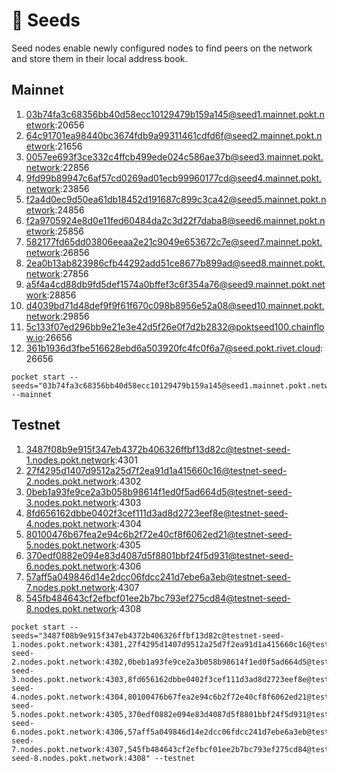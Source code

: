 # 🌱 Seeds

Seed nodes enable newly configured nodes to find peers on the network and store them in their local address book.

## Mainnet

1. 03b74fa3c68356bb40d58ecc10129479b159a145@seed1.mainnet.pokt.network:20656
2. 64c91701ea98440bc3674fdb9a99311461cdfd6f@seed2.mainnet.pokt.network:21656
3. 0057ee693f3ce332c4ffcb499ede024c586ae37b@seed3.mainnet.pokt.network:22856
4. 9fd99b89947c6af57cd0269ad01ecb99960177cd@seed4.mainnet.pokt.network:23856
5. f2a4d0ec9d50ea61db18452d191687c899c3ca42@seed5.mainnet.pokt.network:24856
6. f2a9705924e8d0e11fed60484da2c3d22f7daba8@seed6.mainnet.pokt.network:25856
7. 582177fd65dd03806eeaa2e21c9049e653672c7e@seed7.mainnet.pokt.network:26856
8. 2ea0b13ab823986cfb44292add51ce8677b899ad@seed8.mainnet.pokt.network:27856
9. a5f4a4cd88db9fd5def1574a0bffef3c6f354a76@seed9.mainnet.pokt.network:28856
10. d4039bd71d48def9f9f61f670c098b8956e52a08@seed10.mainnet.pokt.network:29856
11. 5c133f07ed296bb9e21e3e42d5f26e0f7d2b2832@poktseed100.chainflow.io:26656
12. 361b1936d3fbe516628ebd6a503920fc4fc0f6a7@seed.pokt.rivet.cloud:26656

```text
pocket start --seeds="03b74fa3c68356bb40d58ecc10129479b159a145@seed1.mainnet.pokt.network:20656,64c91701ea98440bc3674fdb9a99311461cdfd6f@seed2.mainnet.pokt.network:21656,0057ee693f3ce332c4ffcb499ede024c586ae37b@seed3.mainnet.pokt.network:22856,9fd99b89947c6af57cd0269ad01ecb99960177cd@seed4.mainnet.pokt.network:23856,f2a4d0ec9d50ea61db18452d191687c899c3ca42@seed5.mainnet.pokt.network:24856,f2a9705924e8d0e11fed60484da2c3d22f7daba8@seed6.mainnet.pokt.network:25856,582177fd65dd03806eeaa2e21c9049e653672c7e@seed7.mainnet.pokt.network:26856,2ea0b13ab823986cfb44292add51ce8677b899ad@seed8.mainnet.pokt.network:27856,a5f4a4cd88db9fd5def1574a0bffef3c6f354a76@seed9.mainnet.pokt.network:28856,d4039bd71d48def9f9f61f670c098b8956e52a08@seed10.mainnet.pokt.network:29856,5c133f07ed296bb9e21e3e42d5f26e0f7d2b2832@poktseed100.chainflow.io:26656,361b1936d3fbe516628ebd6a503920fc4fc0f6a7@seed.pokt.rivet.cloud:26656" --mainnet
```

## Testnet

1. 3487f08b9e915f347eb4372b406326ffbf13d82c@testnet-seed-1.nodes.pokt.network:4301
2. 27f4295d1407d9512a25d7f2ea91d1a415660c16@testnet-seed-2.nodes.pokt.network:4302
3. 0beb1a93fe9ce2a3b058b98614f1ed0f5ad664d5@testnet-seed-3.nodes.pokt.network:4303
4. 8fd656162dbbe0402f3cef111d3ad8d2723eef8e@testnet-seed-4.nodes.pokt.network:4304
5. 80100476b67fea2e94c6b2f72e40cf8f6062ed21@testnet-seed-5.nodes.pokt.network:4305
6. 370edf0882e094e83d4087d5f8801bbf24f5d931@testnet-seed-6.nodes.pokt.network:4306
7. 57aff5a049846d14e2dcc06fdcc241d7ebe6a3eb@testnet-seed-7.nodes.pokt.network:4307
8. 545fb484643cf2efbcf01ee2b7bc793ef275cd84@testnet-seed-8.nodes.pokt.network:4308

```text
pocket start --seeds="3487f08b9e915f347eb4372b406326ffbf13d82c@testnet-seed-1.nodes.pokt.network:4301,27f4295d1407d9512a25d7f2ea91d1a415660c16@testnet-seed-2.nodes.pokt.network:4302,0beb1a93fe9ce2a3b058b98614f1ed0f5ad664d5@testnet-seed-3.nodes.pokt.network:4303,8fd656162dbbe0402f3cef111d3ad8d2723eef8e@testnet-seed-4.nodes.pokt.network:4304,80100476b67fea2e94c6b2f72e40cf8f6062ed21@testnet-seed-5.nodes.pokt.network:4305,370edf0882e094e83d4087d5f8801bbf24f5d931@testnet-seed-6.nodes.pokt.network:4306,57aff5a049846d14e2dcc06fdcc241d7ebe6a3eb@testnet-seed-7.nodes.pokt.network:4307,545fb484643cf2efbcf01ee2b7bc793ef275cd84@testnet-seed-8.nodes.pokt.network:4308" --testnet
```
